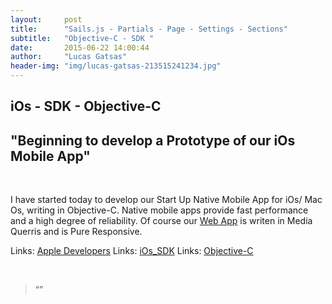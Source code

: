 ```yaml
---
layout:     post
title:      "Sails.js - Partials - Page - Settings - Sections"
subtitle:   "Objective-C - SDK "
date:       2015-06-22 14:00:44
author:     "Lucas Gatsas"
header-img: "img/lucas-gatsas-213515241234.jpg"
---
```

<h2 class="section-heading">iOs - SDK - Objective-C</h2>
<h2 class="section-heading">"Beginning to develop a Prototype of our iOs<br> Mobile App"</h2>


<br>

I have started today to develop our Start Up Native Mobile App for iOs/ Mac Os, writing in Objective-C.
Native mobile apps provide fast performance and a high degree of reliability. Of course our <a href="http://lucasgatsas.ch/2015/05/09/startup-streak/">Web App</a> is writen in Media Querris and is Pure Responsive. 





Links: <a href="https://idmsa.apple.com/IDMSWebAuth/login?&appIdKey=891bd3417a7776362562d2197f89480a8547b108fd934911bcbea0110d07f757&path=%2F%2Fmembercenter%2Findex.action" target="_blank">Apple Developers</a>
Links: <a href="https://en.wikipedia.org/wiki/IOS_SDK" target="_blank">iOs_SDK</a>
Links: <a href="https://en.wikipedia.org/wiki/Objective-C" target="_blank">Objective-C</a>



<br>
<blockquote>
“” 
</blockquote>

